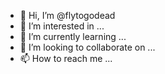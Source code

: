 - 👋 Hi, I’m @flytogodead
- 👀 I’m interested in ...
- 🌱 I’m currently learning ...
- 💞️ I’m looking to collaborate on ...
- 📫 How to reach me ...

<!---
flytogodead/flytogodead is a ✨ special ✨ repository because its `README.md` (this file) appears on your GitHub profile.
You can click the Preview link to take a look at your changes.
--->
